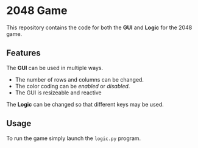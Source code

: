 # 2048 Game

This repository contains the code for both the **GUI** and **Logic** for the 2048 game.

## Features

The **GUI** can be used in multiple ways.

- The number of rows and columns can be changed.
- The color coding can be *enabled* or *disabled*.
- The GUI is resizeable and reactive

The **Logic** can be changed so that different keys may be used.

## Usage

To run the game simply launch the `logic.py` program.
